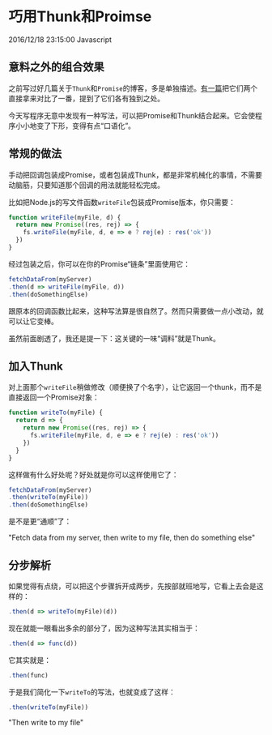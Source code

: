 # 巧用Thunk和Proimse
2016/12/18 23:15:00
Javascript


## 意料之外的组合效果

之前写过好几篇关于`Thunk`和`Promise`的博客，多是单独描述。[有一篇][thunkandpromise]把它们两个直接拿来对比了一番，提到了它们各有独到之处。

今天写程序无意中发现有一种写法，可以把Promise和Thunk结合起来。它会使程序小小地变了下形，变得有点“口语化”。


## 常规的做法

手动把回调包装成Promise，或者包装成Thunk，都是非常机械化的事情，不需要动脑筋，只要知道那个回调的用法就能轻松完成。

比如把Node.js的写文件函数`writeFile`包装成Promise版本，你只需要：

```js
function writeFile(myFile, d) {
  return new Promise((res, rej) => {
    fs.writeFile(myFile, d, e => e ? rej(e) : res('ok'))
  })
}
```

经过包装之后，你可以在你的Promise“链条”里面使用它：

```js
fetchDataFrom(myServer)
.then(d => writeFile(myFile, d))
.then(doSomethingElse)
```

跟原本的回调函数比起来，这种写法算是很自然了。然而只需要做一点小改动，就可以让它变棒。

虽然前面剧透了，我还是提一下：这关键的一味“调料”就是Thunk。


## 加入Thunk

对上面那个`writeFile`稍做修改（顺便换了个名字），让它返回一个thunk，而不是直接返回一个Promise对象：

```js
function writeTo(myFile) {
  return d => {
    return new Promise((res, rej) => {
      fs.writeFile(myFile, d, e => e ? rej(e) : res('ok'))
    })
  }
}
```

这样做有什么好处呢？好处就是你可以这样使用它了：

```js
fetchDataFrom(myServer)
.then(writeTo(myFile))
.then(doSomethingElse)
```

是不是更“通顺”了：

"Fetch data from my server, then write to my file, then do something else"


## 分步解析

如果觉得有点绕，可以把这个步骤拆开成两步，先按部就班地写，它看上去会是这样的：

```js
.then(d => writeTo(myFile)(d))
```

现在就能一眼看出多余的部分了，因为这种写法其实相当于：

```js
.then(d => func(d))
```

它其实就是：

```js
.then(func)
```


于是我们简化一下`writeTo`的写法，也就变成了这样：

```js
.then(writeTo(myFile))
```

"Then write to my file"


[thunkandpromise]: /ThunkAndPromise.html
